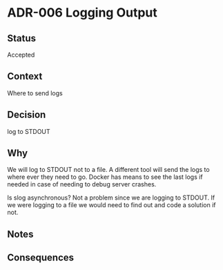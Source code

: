 # ADR-006 Logging Output

## Status

Accepted

## Context

Where to send logs

## Decision

log to STDOUT

## Why

We will log to STDOUT not to a file. A different tool will send the logs to where
ever they need to go. Docker has means to see the last logs if needed in case of
needing to debug server crashes.

Is slog asynchronous? Not a problem since we are logging to STDOUT. If we were
logging to a file we would need to find out and code a solution if not.

## Notes

## Consequences
